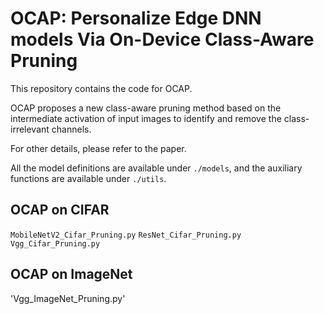 # OCAP: Personalize Edge DNN models Via On-Device Class-Aware Pruning
This repository contains the code for OCAP.

OCAP proposes a new class-aware pruning method based on the 
intermediate activation of input images to identify and remove 
the class-irrelevant channels. 

For other details, please refer to the paper.

All the model definitions are available under `./models`, 
and the auxiliary functions are available under `./utils`.

## OCAP on CIFAR
`MobileNetV2_Cifar_Pruning.py`
`ResNet_Cifar_Pruning.py`
`Vgg_Cifar_Pruning.py`


## OCAP on ImageNet
'Vgg_ImageNet_Pruning.py'